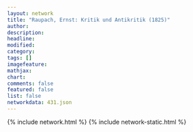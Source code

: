 ```yaml
---
layout: network
title: "Raupach, Ernst: Kritik und Antikritik (1825)"
author:
description:
headline:
modified:
category:
tags: []
imagefeature: 
mathjax: 
chart: 
comments: false
featured: false
list: false
networkdata: 431.json
---
```

{% include network.html %}
{% include network-static.html %}
